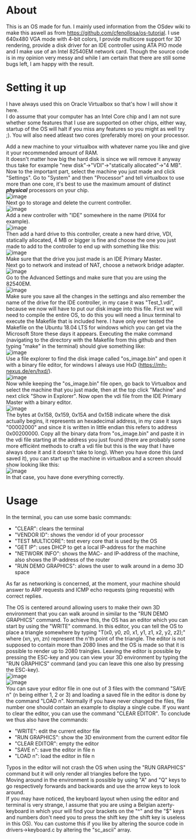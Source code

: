 # About
This is an OS made for fun. I mainly used information from the OSdev wiki to make this aswell as from https://github.com/cfenollosa/os-tutorial. I use 640x480 VGA mode with 4-bit colors, I provide multicore support for 3D rendering, provide a disk driver for an IDE controller using ATA PIO mode and I make use of an Intel 82540EM network card. Though the source code is in my opinion very messy and while I am certain that there are still some bugs left, I am happy with the result.
# Setting it up
I have always used this on Oracle Virtualbox so that's how I will show it here.  
I do assume that your computer has an Intel Core chip and I am not sure whether some features that I use are supported on other chips, either way, startup of the OS will halt if you miss any features so you might as well try ;). You will also need atleast two cores (preferably more) on your processor.  
  
Add a new machine to your virtualbox with whatever name you like and give it your recommended amount of RAM.  
It doesn't matter how big the hard disk is since we will remove it anyway thus take for example "new disk"->"VDI"->"statically allocated"->"4 MB".  
Now to the important part, select the machine you just made and click "Settings". Go to "System" and then "Processor" and tell virtualbox to use more than one core, it's best to use the maximum amount of distinct ***physical*** processors on your chip.  
![image](https://user-images.githubusercontent.com/44338633/126883983-2a18ec37-f0b4-4453-9069-582f75ddfa2c.png)  
Next go to storage and delete the current controller.  
![image](https://user-images.githubusercontent.com/44338633/126883972-581d20d6-497b-4469-821d-ccd83a4cddc2.png)  
Add a new controller with "IDE" somewhere in the name (PIIX4 for example).  
![image](https://user-images.githubusercontent.com/44338633/126884054-0b17d54d-ba70-4f45-927a-ef80c2346d64.png)  
Then add a hard drive to this controller, create a new hard drive, VDI, statically allocated, 4 MB or bigger is fine and choose the one you just made to add to the controller to end up with something like this:  
![image](https://user-images.githubusercontent.com/44338633/126884120-13901139-073a-4030-bb1e-380e0ddd7005.png)  
Make sure that the drive you just made is an IDE Primary Master.  
Next go to network and instead of NAT, choose a network bridge adapter.  
![image](https://user-images.githubusercontent.com/44338633/126884161-3857c027-053b-44cd-81ed-353d693faf13.png)  
Go to the Advanced Settings and make sure that you are using the 82540EM.  
![image](https://user-images.githubusercontent.com/44338633/126884187-9e128c97-a799-4150-b951-0eada3b1e83c.png)  
Make sure you save all the changes in the settings and also remember the name of the drive for the IDE controller, in my case it was "Test_1.vdi", because we now will have to put our disk image into this file. First we will need to compile the entire OS, to do this you will need a linux terminal to execute the Makefile that is included here. I have only ever tested the Makefile on the Ubuntu 18.04 LTS for windows which you can get via the Microsoft Store these days it appears. Executing the make command (navigating to the directory with the Makefile from this github and then typing "make" in the terminal) should give something like:  
![image](https://user-images.githubusercontent.com/44338633/126884304-6005496c-276b-4443-9212-618b9f5b1c40.png)  
Use a file explorer to find the disk image called "os_image.bin" and open it with a binary file editor, for windows I always use HxD (https://mh-nexus.de/en/hxd/).  
![image](https://user-images.githubusercontent.com/44338633/126884393-70d34a5c-f9c2-474e-8b83-9ae23c866b12.png)  
Now while keeping the "os_image.bin" file open, go back to Virtualbox and select the machine that you just made, then at the top click "Machine" and next click "Show in Explorer". Now open the vdi file from the IDE Primary Master with a binary editor.  
![image](https://user-images.githubusercontent.com/44338633/126884505-bc810d74-c957-4818-a8bc-239f8ddce219.png)  
The bytes at 0x158, 0x159, 0x15A and 0x15B indicate where the disk actually begins, it represents an hexadecimal address, in my case it says "00002000" and since it is written in little endian this refers to address 0x00200000. Copy all the binary data from "os_image.bin" and paste it in the vdi file starting at the address you just found (there are probably some more efficiënt methods to craft a vdi file but this is the way that I have always done it and it doesn't take to long). When you have done this (and saved it), you can start up the machine in virtualbox and a screen should show looking like this:  
![image](https://user-images.githubusercontent.com/44338633/126898339-f9becd71-f78e-4395-aec8-8b8c512c6637.png)  
In that case, you have done everything correctly.  
# Usage
In the terminal, you can use some basic commands:
- "CLEAR": clears the terminal
- "VENDOR ID": shows the vendor id of your processor
- "TEST MULTICORE": test every core that is used by the OS
- "GET IP": uses DHCP to get a local IP-address for the machine
- "NETWORK INFO": shows the MAC- and IP-address of the machine, also shows the IP-address of the router
- "RUN DEMO GRAPHICS": alows the user to walk around in a demo 3D space

As far as networking is concerned, at the moment, your machine should answer to ARP requests and ICMP echo requests (ping requests) with correct replies. 
  
The OS is centered around allowing users to make their own 3D environment that you can walk around in similar to the "RUN DEMO GRAPHICS" command. To achieve this, the OS has an editor which you can start by using the "WRITE" command. In this editor, you can tell the OS to place a triangle somewhere by typing "T(x0, y0, z0, x1, y1, z1, x2, y2, z2);" where (xn, yn, zn) represent the n'th point of the triangle. The editor is not supposed to contain more than 2080 lines and the OS is made so that it is possible to render up to 2080 traingles. Leaving the editor is possible by pressing the ESC-key and you can view your 3D environment by typing the "RUN GRAPHICS" command (and you can leave this one also by pressing the ESC-key).  
![image](https://user-images.githubusercontent.com/44338633/126910896-416230d3-8c4c-4d64-a4b7-c8a63d02b399.png)  
![image](https://user-images.githubusercontent.com/44338633/126910916-d9a5f487-2745-4221-8853-33e1b26bc1af.png)  
You can save your editor file in one out of 3 files with the command "SAVE n" (n being either 1, 2 or 3) and loading a saved file in the editor is done by the command "LOAD n". Normally if you have never changed the files, file number one should contain an example to display a single cube. If you want to clear the editor, you can use the command "CLEAR EDITOR". To conclude we thus also have the commands:
- "WRITE": edit the current editor file
- "RUN GRAPHICS": show the 3D environment from the current editor file
- "CLEAR EDITOR": empty the editor
- "SAVE n": save the editor in file n
- "LOAD n": load the editor in file n

Typos in the editor will not crash the OS when using the "RUN GRAPHICS" command but it will only render all triangles before the typo.  
Moving around in the environment is possible by using "A" and "Q" keys to go respectively forwards and backwards and use the arrow keys to look around.  
If you may have noticed, the keyboard layout when using the editor and terminal is very strange, I assume that you are using a Belgian azerty-keyboard in which your will find your brackets on the "^" and the "$" keys and numbers don't need you to press the shift key (the shift key is useless in this OS). You can custome this if you like by altering the source code in drivers->keyboard.c by altering the "sc_ascii" array.



